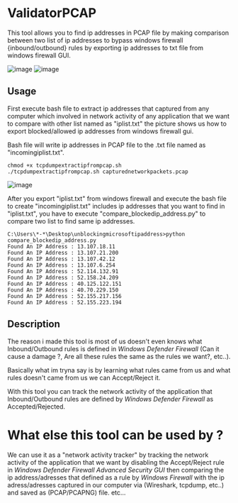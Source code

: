 # ValidatorPCAP
This tool allows you to find ip addresses in PCAP file by making comparison between two list of ip addresses to bypass windows firewall {inbound/outbound} rules by exporting ip addresses to txt file from windows firewall GUI.

![image](https://user-images.githubusercontent.com/33333043/112559965-2737e800-8de3-11eb-8231-6128f0718217.png)
![image](https://user-images.githubusercontent.com/33333043/112560059-6403df00-8de3-11eb-8e82-a8f4ffe6b45a.png)

## Usage

First execute bash file to extract ip addresses that captured from any computer which involved in network activity of any application that we want to compare with other list named as "iplist.txt" the picture shows us how to export blocked/allowed ip addresses from windows firewall gui.

Bash file will write ip addresses in PCAP file to the .txt file named as "incomingiplist.txt".
```
chmod +x tcpdumpextractipfrompcap.sh
./tcpdumpextractipfrompcap.sh capturednetworkpackets.pcap
```

![image](https://user-images.githubusercontent.com/33333043/112561615-a2e76400-8de6-11eb-8e56-db25dfd957b2.png)


After you export "iplist.txt" from windows firewall and execute the bash file to create "incomingiplist.txt" includes ip addresses that you want to find in "iplist.txt", you have to execute "compare_blockedip_address.py" to compare two list to find same ip addresses.

```
C:\Users\*-*\Desktop\unblockingmicrosoftipaddress>python compare_blockedip_address.py
Found An IP Address : 13.107.18.11
Found An IP Address : 13.107.21.200
Found An IP Address : 13.107.42.12
Found An IP Address : 13.107.6.254
Found An IP Address : 52.114.132.91
Found An IP Address : 52.158.24.209
Found An IP Address : 40.125.122.151
Found An IP Address : 40.70.229.150
Found An IP Address : 52.155.217.156
Found An IP Address : 52.155.223.194
```

## Description
The reason i made this tool is most of us doesn't even knows what Inbound/Outbound rules is defined in *Windows Defender Firewall* (Can it cause a damage ?, Are all these rules the same as the rules we want?, etc..).

Basically what im tryna say is by learning what rules came from us and what rules doesn't came from us we can Accept/Reject it.

With this tool you can track the network activity of the application that Inbound/Outbound rules are defined by *Windows Defender Firewall* as Accepted/Rejected.

# What else this tool can be used by ?
We can use it as a "network activity tracker" by tracking the network activity of the application that we want by disabling the Accept/Reject rule in *Windows Defender Firewall Advanced Security GUI* then comparing the ip address/adresses that defined as a rule by *Windows Firewall* with the ip adress/adresses captured in our computer via (Wireshark, tcpdump, etc..) and saved as (PCAP/PCAPNG) file. etc...

